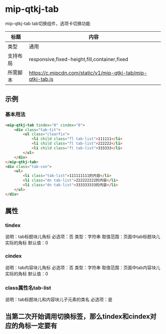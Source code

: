 # mip-qtkj-tab

mip-qtkj-tab tab切换组件，选项卡切换功能

标题|内容
----|----
类型|通用
支持布局|responsive,fixed-height,fill,container,fixed
所需脚本|https://c.mipcdn.com/static/v1/mip-qtkj-tab/mip-qtkj-tab.js

## 示例

### 基本用法
```html
<mip-qtkj-tab tindex="0" cindex="0">
    <div class="tab-tit">
        <ul class="clearfix">
            <li child class="fl tab-list">111111</li>
            <li child class="fl tab-list">222222</li>
            <li child class="fl tab-list">333333</li>
        </ul>
    </div>
</mip-qtkj-tab>
<div class="tab-con">
    <ul>
        <li class="tab-list">111111111的内容</li>
        <li class="dn tab-list">222222222的内容</li>
        <li class="dn tab-list">333333333的内容</li>
    </ul>
</div>
```

## 属性

### tindex

说明：tab标题块儿角标
必选项：否
类型：字符串
取值范围：页面中tab标题块儿实际的角标
默认值：0

### cindex

说明：tab内容块儿角标
必选项：否
类型：字符串
取值范围：页面中tab内容块儿实际的角标
默认值：0

### class属性名tab-list

说明：tab标题块儿和内容块儿子元素的类名
必选项：是

## 当第二次开始调用切换标签，那么tindex和cindex对应的角标一定要有

